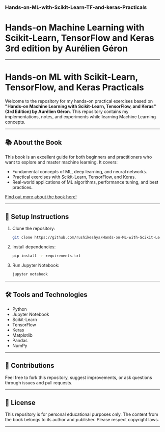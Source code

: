 ### Hands-on-ML-with-Scikit-Learn-TF-and-keras-Practicals
# Hands-on Machine Learning with Scikit-Learn, TensorFlow and Keras 3rd edition by Aurélien Géron 

---

# Hands-on ML with Scikit-Learn, TensorFlow, and Keras Practicals

Welcome to the repository for my hands-on practical exercises based on **"Hands-on Machine Learning with Scikit-Learn, TensorFlow, and Keras" (3rd Edition) by Aurélien Géron**. This repository contains my implementations, notes, and experiments while learning Machine Learning concepts.

---

## 📚 About the Book

This book is an excellent guide for both beginners and practitioners who want to explore and master machine learning. It covers:
- Fundamental concepts of ML, deep learning, and neural networks.
- Practical exercises with Scikit-Learn, TensorFlow, and Keras.
- Real-world applications of ML algorithms, performance tuning, and best practices.

[Find out more about the book here!](https://www.oreilly.com/library/view/hands-on-machine-learning/9781492032632/)

---

## 🚀 Setup Instructions

1. Clone the repository:
   ```bash
   git clone https://github.com/rushikeshya/Hands-on-ML-with-Scikit-Learn-TF-and-keras-Practicals.git
   ```
2. Install dependencies:
   ```bash
   pip install -r requirements.txt
   ```
3. Run Jupyter Notebook:
   ```bash
   jupyter notebook
   ```

---

## 🛠 Tools and Technologies

- Python
- Jupyter Notebook
- Scikit-Learn
- TensorFlow
- Keras
- Matplotlib
- Pandas
- NumPy

---

## 🤝 Contributions

Feel free to fork this repository, suggest improvements, or ask questions through issues and pull requests.

---

## 📝 License

This repository is for personal educational purposes only. The content from the book belongs to its author and publisher. Please respect copyright laws.

---
